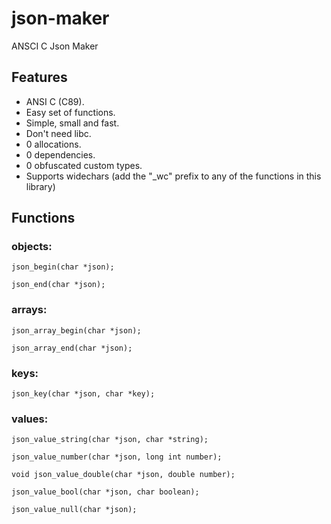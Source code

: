 # json-maker
ANSCI C Json Maker

## Features
- ANSI C (C89).
- Easy set of functions.
- Simple, small and fast.
- Don't need libc.
- 0 allocations.
- 0 dependencies.
- 0 obfuscated custom types.  
- Supports widechars (add the "_wc" prefix to any of the functions in this library)

## Functions
### objects:
`json_begin(char *json);`

`json_end(char *json);`

### arrays:
`json_array_begin(char *json);`

`json_array_end(char *json);`

### keys:
`json_key(char *json, char *key);`


### values:
`json_value_string(char *json, char *string);`

`json_value_number(char *json, long int number);`

`void json_value_double(char *json, double number);`

`json_value_bool(char *json, char boolean);`

`json_value_null(char *json);`
